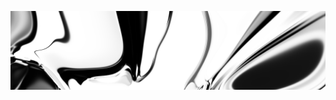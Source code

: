 ![neuralart.png](https://github.com/dstein64/dstein64/blob/neuralart_202101152032/neuralart.png?raw=true)
